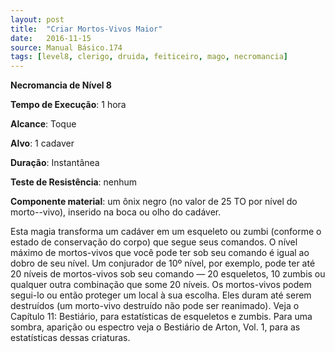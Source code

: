 ```yaml
---
layout: post
title:  "Criar Mortos-Vivos Maior"
date:   2016-11-15
source: Manual Básico.174
tags: [level8, clerigo, druida, feiticeiro, mago, necromancia]
---
```


**Necromancia de Nível 8**

**Tempo de Execução**: 1 hora

**Alcance**: Toque

**Alvo**: 1 cadaver

**Duração**: Instantânea

**Teste de Resistência**: nenhum

**Componente material**: um ônix negro (no valor de 25 TO por nível do morto--vivo), inserido na boca ou olho do cadáver.

Esta magia transforma um cadáver em um esqueleto ou zumbi (conforme o estado de conservação do corpo) que segue seus comandos. 
O nível máximo de mortos-vivos que você pode ter sob seu comando é igual ao dobro de seu nível. Um conjurador de 10º nível, por exemplo, pode ter até 20 níveis de mortos-vivos sob seu comando — 20 esqueletos, 10 zumbis ou qualquer outra combinação que some 20 níveis.
Os mortos-vivos podem segui-lo ou então proteger um local à sua escolha. Eles duram até serem destruídos (um morto-vivo destruído não pode ser reanimado). 
Veja o Capítulo 11: Bestiário, para estatísticas de esqueletos e zumbis. Para uma sombra, aparição ou espectro veja o Bestiário de Arton, Vol. 1, para as estatísticas dessas criaturas.
